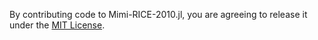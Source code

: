 By contributing code to Mimi-RICE-2010.jl, you are agreeing to release it under the [MIT License](https://github.com/anthofflab/mimi-rice-2010.jl/blob/master/LICENSE.md).
